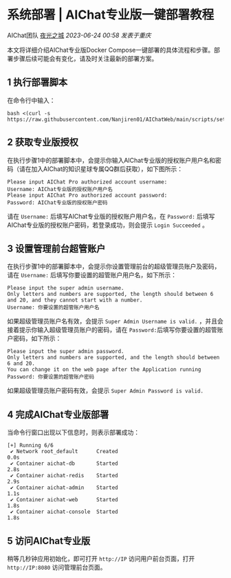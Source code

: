 # 系统部署 | AIChat专业版一键部署教程

AIChat团队 [夜光之城](javascript:void(0);) *2023-06-24 00:58* *发表于重庆*

 

本文将详细介绍AIChat专业版Docker Compose一键部署的具体流程和步骤。部署步骤后续可能会有变化，请及时关注最新的部署方案。

## 1 执行部署脚本

在命令行中输入：

```
bash <(curl -s https://raw.githubusercontent.com/Nanjiren01/AIChatWeb/main/scripts/setup_pro.sh)
```

## 2 获取专业版授权

在执行步骤1中的部署脚本中，会提示你输入AIChat专业版的授权账户用户名和密码（请在加入AIChat的知识星球专属QQ群后获取），如下图所示：

```
Please input AIChat Pro authorized account username:
Username: AIChat专业版的授权账户用户名
Please input AIChat Pro authorized account password:
Password: AIChat专业版的授权账户密码
```

请在 `Username:` 后填写AIChat专业版的授权账户用户名，在 `Password:` 后填写AIChat专业版的授权账户密码，若登录成功，则会提示 `Login Succeeded` 。

## 3 设置管理前台超管账户

在执行步骤1中的部署脚本中，会提示你设置管理前台的超级管理员账户及密码，请在 `Username:` 后填写你要设置的超管账户用户名，如下所示：

```
Please input the super admin username. 
Only letters and numbers are supported, the length should between 6 and 20, and they cannot start with a number.
Username: 你要设置的超管账户用户名   
```

如果超级管理员账户名有效，会提示 `Super Admin Username is valid.` ，并且会接着提示你输入超级管理员账户的密码，请在 `Password:`后填写你要设置的超管账户密码，如下所示：

```
Please input the super admin password. 
Only letters and numbers are supported, and the length should between 6 and 20. 
You can change it on the web page after the Application running
Password: 你要设置的超管账户密码
```

如果超级管理员账户密码有效，会提示 `Super Admin Password is valid.`

## 4 完成AIChat专业版部署

当命令行窗口出现以下信息时，则表示部署成功：

```
[+] Running 6/6
 ✔ Network root_default      Created                                                                                                                                                                                                                0.0s 
 ✔ Container aichat-db       Started                                                                                                                                                                                                                2.8s 
 ✔ Container aichat-redis    Started                                                                                                                                                                                                                2.9s 
 ✔ Container aichat-admin    Started                                                                                                                                                                                                                1.1s 
 ✔ Container aichat-web      Started                                                                                                                                                                                                                1.8s 
 ✔ Container aichat-console  Started                                                                                                                                                                                                                1.8s 
```

## 5 访问AIChat专业版

稍等几秒钟应用初始化，即可打开 `http://IP` 访问用户前台页面，打开 `http://IP:8080` 访问管理前台页面。